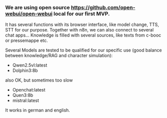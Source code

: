 ### We are using open source https://github.com/open-webui/open-webui local for our first MVP. 

It has several functions with its browser interface, like model change, TTS, STT for our purpose. Together with n8n, we can also connect to several chat apps...
Knowledge is filled with several sources, like texts from c-booc or pressemappe etc. 

Several Models are tested to be qualified for our specific use (good balance between knowledge/RAG and character simulation):
- Qwen2.5vl:latest
- Dolphin3:8b

also OK, but sometimes too slow
- Openchat:latest
- Quen3:8b
- mistral:latest

It works in german and english. 

